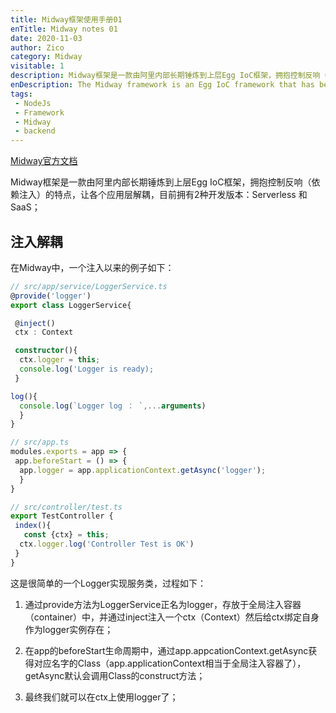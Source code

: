 ```yaml
---
title: Midway框架使用手册01
enTitle: Midway notes 01
date: 2020-11-03
author: Zico
category: Midway
visitable: 1
description: Midway框架是一款由阿里内部长期锤炼到上层Egg IoC框架，拥抱控制反响（依赖注入）的特点，让各个应用层解耦
enDescription: The Midway framework is an Egg IoC framework that has been tempered from within Alibaba for a long time. It embraces the characteristics of control response (dependency injection) and decouples each application layer
tags: 
 - NodeJs
 - Framework
 - Midway
 - backend
---
```


[Midway官方文档](https://midwayjs.org/midway/guide.html)

Midway框架是一款由阿里内部长期锤炼到上层Egg IoC框架，拥抱控制反响（依赖注入）的特点，让各个应用层解耦，目前拥有2种开发版本：Serverless 和 SaaS；

## 注入解耦

在Midway中，一个注入以来的例子如下：

```typescript
// src/app/service/LoggerService.ts
@provide('logger')
export class LoggerService{

 @inject()
 ctx : Context

 constructor(){
  ctx.logger = this;
  console.log('Logger is ready);
 }

log(){
  console.log(`Logger log ： `,...arguments)
  }
}

// src/app.ts
modules.exports = app => {
 app.beforeStart = () => {
  app.logger = app.applicationContext.getAsync('logger');
  }
}

// src/controller/test.ts
export TestController {
 index(){
   const {ctx} = this;
  ctx.logger.log('Controller Test is OK')
 }
}
```

这是很简单的一个Logger实现服务类，过程如下：

1. 通过provide方法为LoggerService正名为logger，存放于全局注入容器（container）中，并通过inject注入一个ctx（Context）然后给ctx绑定自身作为logger实例存在；

2. 在app的beforeStart生命周期中，通过app.appcationContext.getAsync获得对应名字的Class（app.applicationContext相当于全局注入容器了），getAsync默认会调用Class的construct方法；

3. 最终我们就可以在ctx上使用logger了；
